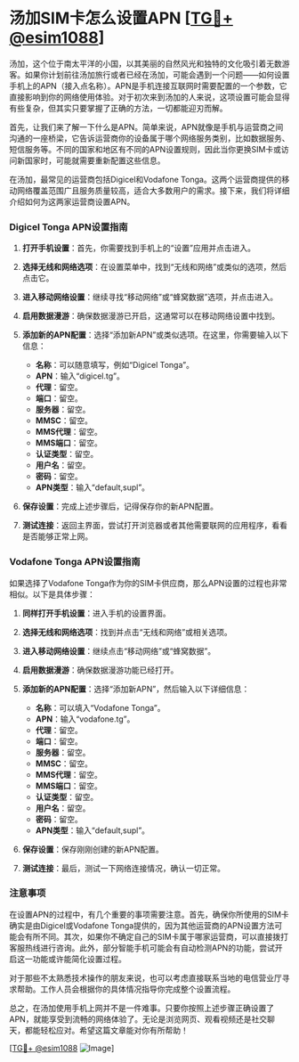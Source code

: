 # 汤加SIM卡怎么设置APN [[TG💪+ @esim1088](https://t.me/s/esim1088)]

汤加，这个位于南太平洋的小国，以其美丽的自然风光和独特的文化吸引着无数游客。如果你计划前往汤加旅行或者已经在汤加，可能会遇到一个问题——如何设置手机上的APN（接入点名称）。APN是手机连接互联网时需要配置的一个参数，它直接影响到你的网络使用体验。对于初次来到汤加的人来说，这项设置可能会显得有些复杂，但其实只要掌握了正确的方法，一切都能迎刃而解。

首先，让我们来了解一下什么是APN。简单来说，APN就像是手机与运营商之间沟通的一座桥梁，它告诉运营商你的设备属于哪个网络服务类别，比如数据服务、短信服务等。不同的国家和地区有不同的APN设置规则，因此当你更换SIM卡或访问新国家时，可能就需要重新配置这些信息。

在汤加，最常见的运营商包括Digicel和Vodafone Tonga。这两个运营商提供的移动网络覆盖范围广且服务质量较高，适合大多数用户的需求。接下来，我们将详细介绍如何为这两家运营商设置APN。

### Digicel Tonga APN设置指南

1. **打开手机设置**：首先，你需要找到手机上的“设置”应用并点击进入。
   
2. **选择无线和网络选项**：在设置菜单中，找到“无线和网络”或类似的选项，然后点击它。

3. **进入移动网络设置**：继续寻找“移动网络”或“蜂窝数据”选项，并点击进入。

4. **启用数据漫游**：确保数据漫游已开启，这通常可以在移动网络设置中找到。

5. **添加新的APN配置**：选择“添加新APN”或类似选项。在这里，你需要输入以下信息：

   - **名称**：可以随意填写，例如“Digicel Tonga”。
   - **APN**：输入“digicel.tg”。
   - **代理**：留空。
   - **端口**：留空。
   - **服务器**：留空。
   - **MMSC**：留空。
   - **MMS代理**：留空。
   - **MMS端口**：留空。
   - **认证类型**：留空。
   - **用户名**：留空。
   - **密码**：留空。
   - **APN类型**：输入“default,supl”。

6. **保存设置**：完成上述步骤后，记得保存你的新APN配置。

7. **测试连接**：返回主界面，尝试打开浏览器或者其他需要联网的应用程序，看看是否能够正常上网。

### Vodafone Tonga APN设置指南

如果选择了Vodafone Tonga作为你的SIM卡供应商，那么APN设置的过程也非常相似。以下是具体步骤：

1. **同样打开手机设置**：进入手机的设置界面。

2. **选择无线和网络选项**：找到并点击“无线和网络”或相关选项。

3. **进入移动网络设置**：继续点击“移动网络”或“蜂窝数据”。

4. **启用数据漫游**：确保数据漫游功能已经打开。

5. **添加新的APN配置**：选择“添加新APN”，然后输入以下详细信息：

   - **名称**：可以填入“Vodafone Tonga”。
   - **APN**：输入“vodafone.tg”。
   - **代理**：留空。
   - **端口**：留空。
   - **服务器**：留空。
   - **MMSC**：留空。
   - **MMS代理**：留空。
   - **MMS端口**：留空。
   - **认证类型**：留空。
   - **用户名**：留空。
   - **密码**：留空。
   - **APN类型**：输入“default,supl”。

6. **保存设置**：保存刚刚创建的新APN配置。

7. **测试连接**：最后，测试一下网络连接情况，确认一切正常。

### 注意事项

在设置APN的过程中，有几个重要的事项需要注意。首先，确保你所使用的SIM卡确实是由Digicel或Vodafone Tonga提供的，因为其他运营商的APN设置方法可能会有所不同。其次，如果你不确定自己的SIM卡属于哪家运营商，可以直接拨打客服热线进行咨询。此外，部分智能手机可能会有自动检测APN的功能，尝试开启这一功能或许能简化设置过程。

对于那些不太熟悉技术操作的朋友来说，也可以考虑直接联系当地的电信营业厅寻求帮助。工作人员会根据你的具体情况指导你完成整个设置流程。

总之，在汤加使用手机上网并不是一件难事。只要你按照上述步骤正确设置了APN，就能享受到流畅的网络体验了。无论是浏览网页、观看视频还是社交聊天，都能轻松应对。希望这篇文章能对你有所帮助！

[[TG💪+ @esim1088](https://t.me/s/esim1088) ![Image](https://i.postimg.cc/4NQfJmqS/Snipaste-2025-05-13-00-14-12.png)]